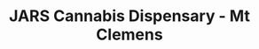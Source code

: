 ---
title: "JARS Cannabis Dispensary - Mt Clemens"
url: /mount-clemens/jars-cannabis-dispensary-mt-clemens/
shop: cannabis
---